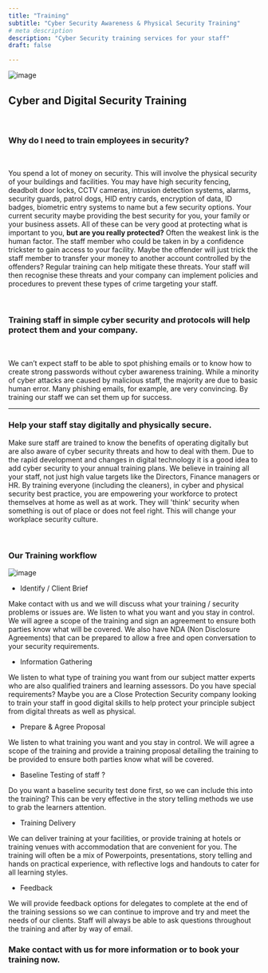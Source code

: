 ```yaml
---
title: "Training"
subtitle: "Cyber Security Awareness & Physical Security Training"
# meta description
description: "Cyber Security training services for your staff"
draft: false

---
```



![image](../../images/training.jpg)




## Cyber and Digital Security Training 

<br>

### Why do I need to train employees in security?

<br>

You spend a lot of money on security. This will involve the physical security of your buildings and facilities. You may have high security fencing, deadbolt door locks, CCTV cameras, intrusion detection systems, alarms, security guards, patrol dogs, HID entry cards, encryption of data, ID badges, biometric entry systems to name but a few security options. Your current security maybe providing the best security for you, your family or your business assets. All of these can be very good at protecting what is important to you, **but are you really protected?** Often the weakest link is the human factor. The staff member who could be taken in by a confidence trickster to gain access to your facility. Maybe the offender will just trick the staff member to transfer your money to another account controlled by the offenders? Regular training can help mitigate these threats. Your staff will then recognise these threats and your company can implement policies and procedures to prevent these types of crime targeting your staff.  

<br>

### Training staff in simple cyber security and protocols will help protect them and your company. 

<br>

We can’t expect staff to be able to spot phishing emails or to know how to create strong passwords without cyber awareness training. While a minority of cyber attacks are caused by malicious staff, the majority are due to basic human error. Many phishing emails, for example, are very convincing. By training our staff we can set them up for success.

<hr>

### Help your staff stay digitally and physically secure.

Make sure staff are trained to know the benefits of operating digitally but are also aware of cyber security threats and how to deal with them. Due to the rapid development and changes in digital technology it is a good idea to add cyber security to your annual training plans. We believe in training all your staff, not just high value targets like the Directors, Finance managers or HR. By training everyone (including the cleaners), in cyber and physical security best practice, you are empowering your workforce to protect themselves at home as well as at work. They will 'think' security when something is out of place or does not feel right. This will change your workplace security culture.   

<br>

### Our Training workflow 

![image](../../images/Trainingworkflow.PNG)

* Identify / Client Brief

Make contact with us and we will discuss what your training / security problems or issues are. We listen to what you want and you stay in control. We will agree a scope of the training and sign an agreement to ensure both parties know what will be covered. We also have NDA (Non Disclosure Agreements) that can be prepared to allow a free and open conversation to your security requirements. 

* Information Gathering

We listen to what type of training you want from our subject matter experts who are also qualified trainers and learning assessors. Do you have special requirements? Maybe you are a Close Protection Security company looking to train your staff in good digital skills to help protect your principle subject from digital threats as well as physical. 

* Prepare & Agree Proposal 

We listen to what training you want and you stay in control. We will agree a scope of the training and provide a training proposal detailing the training to be provided to ensure both parties know what will be covered.

* Baseline Testing of staff ?

Do you want a baseline security test done first, so we can include this into the training? This can be very effective in the story telling methods we use to grab the learners attention.

* Training Delivery

We can deliver training at your facilities, or provide training at hotels or training venues with accommodation that are convenient for you. The training will often be a mix of Powerpoints, presentations, story telling and hands on practical experience, with reflective logs and handouts to cater for all learning styles. 

* Feedback

We will provide feedback options for delegates to complete at the end of the training sessions so we can continue to improve and try and meet the needs of our clients. Staff will always be able to ask questions throughout the training and after by way of email.

### Make contact with us for more information or to book your training now.